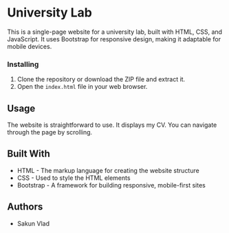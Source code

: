 # University Lab

This is a single-page website for a university lab, built with HTML, CSS, and JavaScript. It uses Bootstrap for responsive design, making it adaptable for mobile devices.

### Installing

1. Clone the repository or download the ZIP file and extract it.
2. Open the `index.html` file in your web browser.

## Usage

The website is straightforward to use. It displays my CV. You can navigate through the page by scrolling.

## Built With

- HTML - The markup language for creating the website structure
- CSS - Used to style the HTML elements
- Bootstrap - A framework for building responsive, mobile-first sites

## Authors

- Sakun Vlad
